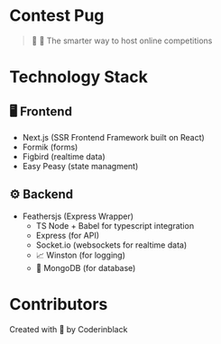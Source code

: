 # Contest Pug
> 🐶 💼 The smarter way to host online competitions

# Technology Stack

## 🖥 Frontend
* Next.js (SSR Frontend Framework built on React)
* Formik (forms)
* Figbird (realtime data)
* Easy Peasy (state managment)

## ⚙️ Backend
* Feathersjs (Express Wrapper)
  * TS Node + Babel for typescript integration
  * Express (for API)
  * Socket.io (websockets for realtime data)
  * 📈 Winston (for logging)
  * 🏬 MongoDB (for database)

# Contributors
Created with 💖 by Coderinblack